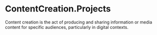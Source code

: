 # ContentCreation.Projects
 Content creation is the act of producing and sharing information or media content for specific audiences, particularly in digital contexts.
